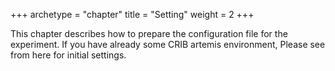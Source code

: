 +++
archetype = "chapter"
title = "Setting"
weight = 2
+++

This chapter describes how to prepare the configuration file for the experiment.
If you have already some CRIB artemis environment, Please see from here for initial settings.
